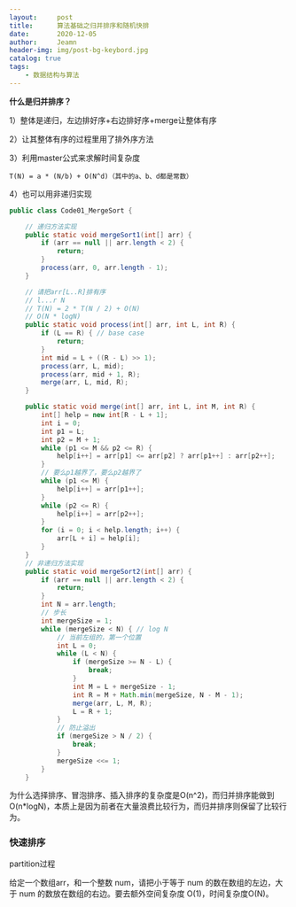 ```yaml
---
layout:     post
title:      算法基础之归并排序和随机快排
date:       2020-12-05
author:     Jeamn
header-img: img/post-bg-keybord.jpg
catalog: true
tags:
    - 数据结构与算法
---
```


**什么是归并排序？**

1）整体是递归，左边排好序+右边排好序+merge让整体有序

2）让其整体有序的过程里用了排外序方法

3）利用master公式来求解时间复杂度

	T(N) = a * (N/b) + O(N^d)（其中的a、b、d都是常数）

4）也可以用非递归实现

```java
public class Code01_MergeSort {

	// 递归方法实现
	public static void mergeSort1(int[] arr) {
		if (arr == null || arr.length < 2) {
			return;
		}
		process(arr, 0, arr.length - 1);
	}

	// 请把arr[L..R]排有序
	// l...r N
	// T(N) = 2 * T(N / 2) + O(N)
	// O(N * logN)
	public static void process(int[] arr, int L, int R) {
		if (L == R) { // base case
			return;
		}
		int mid = L + ((R - L) >> 1);
		process(arr, L, mid);
		process(arr, mid + 1, R);
		merge(arr, L, mid, R);
	}

	public static void merge(int[] arr, int L, int M, int R) {
		int[] help = new int[R - L + 1];
		int i = 0;
		int p1 = L;
		int p2 = M + 1;
		while (p1 <= M && p2 <= R) {
			help[i++] = arr[p1] <= arr[p2] ? arr[p1++] : arr[p2++];
		}
		// 要么p1越界了，要么p2越界了
		while (p1 <= M) {
			help[i++] = arr[p1++];
		}
		while (p2 <= R) {
			help[i++] = arr[p2++];
		}
		for (i = 0; i < help.length; i++) {
			arr[L + i] = help[i];
		}
	}
	// 非递归方法实现
	public static void mergeSort2(int[] arr) {
		if (arr == null || arr.length < 2) {
			return;
		}
		int N = arr.length;
		// 步长
		int mergeSize = 1;
		while (mergeSize < N) { // log N
			// 当前左组的，第一个位置
			int L = 0;
			while (L < N) {
				if (mergeSize >= N - L) {
					break;
				}
				int M = L + mergeSize - 1;
				int R = M + Math.min(mergeSize, N - M - 1);
				merge(arr, L, M, R);
				L = R + 1;
			}
			// 防止溢出
			if (mergeSize > N / 2) {
				break;
			}
			mergeSize <<= 1;
		}
	}
```

为什么选择排序、冒泡排序、插入排序的复杂度是O(n^2)，而归并排序能做到O(n*logN)，本质上是因为前者在大量浪费比较行为，而归并排序则保留了比较行为。

### 快速排序

partition过程

给定一个数组arr，和一个整数 num，请把小于等于 num 的数在数组的左边，大于 num 的数放在数组的右边。要去额外空间复杂度 O(1)，时间复杂度O(N)。